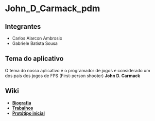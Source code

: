 # John_D_Carmack_pdm

## Integrantes
* Carlos Alarcon Ambrosio
* Gabriele Batista Sousa

## Tema do aplicativo
O tema do nosso aplicativo é o programador de jogos e considerado um dos pais dos jogos de FPS (First-person shooter) __John D. Carmack__


## Wiki
- <a href="https://github.com/Gabriele-sousa/John_D_Carmack_pdm/wiki/Biografia-de-John-D.-Carmack"> __Biografia__ </a>
- <a href="https://github.com/Gabriele-sousa/John_D_Carmack_pdm/wiki/Trabalhos"> __Trabalhos__ </a>
- <a href="https://github.com/Gabriele-sousa/John_D_Carmack_pdm/wiki/prot%C3%B3tipo-completo"> __Protótipo inicial__ </a>


